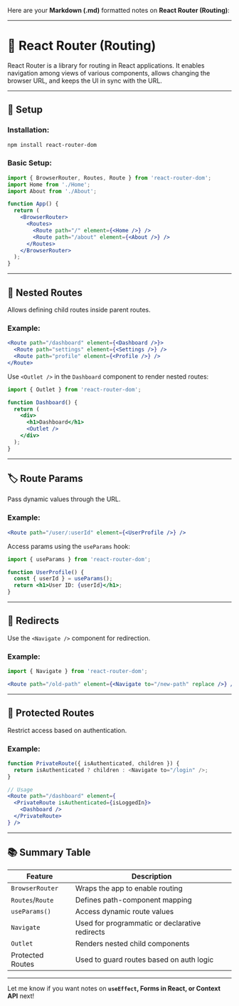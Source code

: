 Here are your **Markdown (.md)** formatted notes on **React Router (Routing)**:

---

# 🧭 React Router (Routing)

React Router is a library for routing in React applications. It enables navigation among views of various components, allows changing the browser URL, and keeps the UI in sync with the URL.

---

## 🚀 Setup

### Installation:

```bash
npm install react-router-dom
```

### Basic Setup:

```jsx
import { BrowserRouter, Routes, Route } from 'react-router-dom';
import Home from './Home';
import About from './About';

function App() {
  return (
    <BrowserRouter>
      <Routes>
        <Route path="/" element={<Home />} />
        <Route path="/about" element={<About />} />
      </Routes>
    </BrowserRouter>
  );
}
```

---

## 🧩 Nested Routes

Allows defining child routes inside parent routes.

### Example:

```jsx
<Route path="/dashboard" element={<Dashboard />}>
  <Route path="settings" element={<Settings />} />
  <Route path="profile" element={<Profile />} />
</Route>
```

Use `<Outlet />` in the `Dashboard` component to render nested routes:

```jsx
import { Outlet } from 'react-router-dom';

function Dashboard() {
  return (
    <div>
      <h1>Dashboard</h1>
      <Outlet />
    </div>
  );
}
```

---

## 🏷️ Route Params

Pass dynamic values through the URL.

### Example:

```jsx
<Route path="/user/:userId" element={<UserProfile />} />
```

Access params using the `useParams` hook:

```jsx
import { useParams } from 'react-router-dom';

function UserProfile() {
  const { userId } = useParams();
  return <h1>User ID: {userId}</h1>;
}
```

---

## 🔁 Redirects

Use the `<Navigate />` component for redirection.

### Example:

```jsx
import { Navigate } from 'react-router-dom';

<Route path="/old-path" element={<Navigate to="/new-path" replace />} />
```

---

## 🔐 Protected Routes

Restrict access based on authentication.

### Example:

```jsx
function PrivateRoute({ isAuthenticated, children }) {
  return isAuthenticated ? children : <Navigate to="/login" />;
}

// Usage
<Route path="/dashboard" element={
  <PrivateRoute isAuthenticated={isLoggedIn}>
    <Dashboard />
  </PrivateRoute>
} />
```

---

## 📚 Summary Table

| Feature          | Description                                    |
| ---------------- | ---------------------------------------------- |
| `BrowserRouter`  | Wraps the app to enable routing                |
| `Routes`/`Route` | Defines path-component mapping                 |
| `useParams()`    | Access dynamic route values                    |
| `Navigate`       | Used for programmatic or declarative redirects |
| `Outlet`         | Renders nested child components                |
| Protected Routes | Used to guard routes based on auth logic       |

---

Let me know if you want notes on **`useEffect`, Forms in React, or Context API** next!
